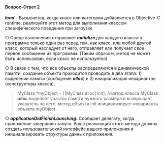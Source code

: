 #### Вопрос-Ответ 2

***load*** - Вызывается, когда класс или категория добавляется в Objective-C runtime, реализуйте этот метод для выполнения классом специфического поведения при загрузке

○ Среда выполнения отправляет ***initialize*** для каждого класса в программе только один раз перед тем, как класс, или любой другой класс, который наследует от него, отправляет или получает свое первое сообщение из программы. (Таким образом, метод не может быть использован, если класс не используется)

○ В связи с тем, что все объекты распределяются в динамической памяти, создание объекта приходится проводить в два этапа: 1) выделении памяти (сообщение ***alloc***) и 2) инициализация инвариантов (конструкторы класса). 
> MyClass \*myObject = [[MyClass alloc] init];  //метод класса MyClass ***alloc*** выделяет участок памяти нужного размера и возвращает указатель на него, метод объекта init инициализирует инварианты объекта myObject

○ ***applicationDidFinishLaunching:*** Сообщает делегату, когда приложение завершило запуск. Ваша реализация этого метода должна создать пользовательский интерфейс вашего приложения и инициализировать структуры данных приложения.
